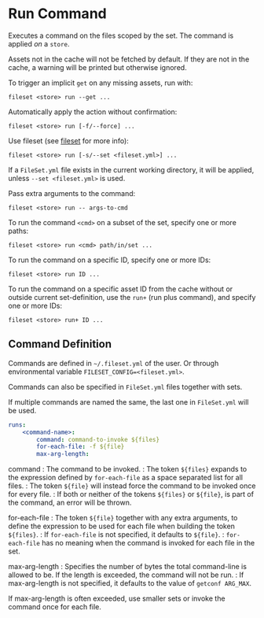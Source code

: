 Run Command
===========

Executes a command on the files scoped by the set. The command is applied *on* a `store`.

Assets not in the cache will not be fetched by default. If they are not in the cache,
a warning will be printed but otherwise ignored.

To trigger an implicit `get` on any missing assets, run with:

```console
fileset <store> run --get ...
```

Automatically apply the action without confirmation:

```console
fileset <store> run [-f/--force] ...
```

Use fileset (see [fileset](../fileset.md#sets) for more info):

```console
fileset <store> run [-s/--set <fileset.yml>] ...
```

If a `FileSet.yml` file exists in the current working directory, it will be applied,
unless `--set <fileset.yml>` is used.

Pass extra arguments to the command:

```console
fileset <store> run -- args-to-cmd
```

To run the command `<cmd>` on a subset of the set, specify one or more paths:

```console
fileset <store> run <cmd> path/in/set ...
```

To run the command on a specific ID, specify one or more IDs:

```console
fileset <store> run ID ...
```

To run the command on a specific asset ID from the cache without or outside current set-definition,
use the `run+` (run plus command), and specify one or more IDs:

```console
fileset <store> run+ ID ...
```

Command Definition
------------------

Commands are defined in `~/.fileset.yml` of the user. Or through environmental variable `FILESET_CONFIG=<fileset.yml>`.

Commands can also be specified in `FileSet.yml` files together with sets.

If multiple commands are named the same, the last one in `FileSet.yml` will be used.

```yaml
runs:
    <command-name>:
        command: command-to-invoke ${files}
        for-each-file: -f ${file}
        max-arg-length:
```

command
: The command to be invoked.
: The token `${files}` expands to the expression defined by `for-each-file` as a
  space separated list for all files.
: The token `${file}` will instead force the command to be invoked once for every file.
: If both or neither of the tokens `${files}` or `${file}`, is part of the command,
  an error will be thrown.

for-each-file
: The token `${file}` together with any extra arguments, to define the expression
  to be used for each file when building the token `${files}`.
: If `for-each-file` is not specified, it defaults to `${file}`.
: `for-each-file` has no meaning when the command is invoked for each file in the set.

max-arg-length
: Specifies the number of bytes the total command-line is allowed to be.
  If the length is exceeded, the command will not be run.
: If max-arg-length is not specified, it defaults to the value of `getconf ARG_MAX`.

If max-arg-length is often exceeded, use smaller sets or invoke the command
once for each file.
